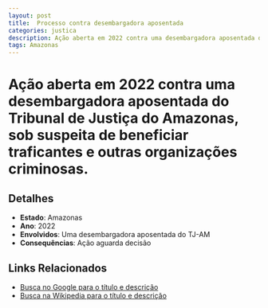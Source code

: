 ```yaml
---
layout: post
title:  Processo contra desembargadora aposentada
categories: justica
description: Ação aberta em 2022 contra uma desembargadora aposentada do Tribunal de Justiça do Amazonas✧ sob suspeita de beneficiar traficantes e outras organizações criminosas.Uma desembargadora aposentada do TJ-AM
tags: Amazonas
---
```


# Ação aberta em 2022 contra uma desembargadora aposentada do Tribunal de Justiça do Amazonas, sob suspeita de beneficiar traficantes e outras organizações criminosas.

## Detalhes
- **Estado**: Amazonas
- **Ano**: 2022
- **Envolvidos**:
Uma desembargadora aposentada do TJ-AM
- **Consequências**:
Ação aguarda decisão

## Links Relacionados
- [Busca no Google para o título e descrição](https://www.google.com/search?q=Processo%20contra%20desembargadora%20aposentada%20A%C3%A7%C3%A3o%20aberta%20em%202022%20contra%20uma%20desembargadora%20aposentada%20do%20Tribunal%20de%20Justi%C3%A7a%20do%20Amazonas%2C%20sob%20suspeita%20de%20beneficiar%20traficantes%20e%20outras%20organiza%C3%A7%C3%B5es%20criminosas.%20Amazonas)
- [Busca na Wikipedia para o título e descrição](https://en.wikipedia.org/w/index.php?search=Processo%20contra%20desembargadora%20aposentada%20A%C3%A7%C3%A3o%20aberta%20em%202022%20contra%20uma%20desembargadora%20aposentada%20do%20Tribunal%20de%20Justi%C3%A7a%20do%20Amazonas%2C%20sob%20suspeita%20de%20beneficiar%20traficantes%20e%20outras%20organiza%C3%A7%C3%B5es%20criminosas.%20Amazonas)
